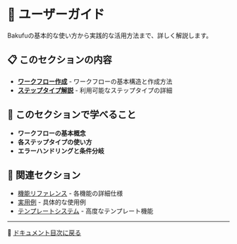 # 📖 ユーザーガイド

Bakufuの基本的な使い方から実践的な活用方法まで、詳しく解説します。

## 📋 このセクションの内容

- **[ワークフロー作成](workflow-creation.md)** - ワークフローの基本構造と作成方法
- **[ステップタイプ解説](step-types.md)** - 利用可能なステップタイプの詳細

## 🎯 このセクションで学べること

- **ワークフローの基本概念**
- **各ステップタイプの使い方**
- **エラーハンドリングと条件分岐**

## 🔗 関連セクション

- [機能リファレンス](../03-features/README.md) - 各機能の詳細仕様
- [実用例](../06-examples/README.md) - 具体的な使用例
- [テンプレートシステム](../04-templates/README.md) - 高度なテンプレート機能

---

📖 [ドキュメント目次に戻る](../README.md)
